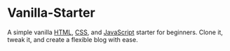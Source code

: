 # Vanilla-Starter
A simple vanilla [HTML](https://developer.mozilla.org/en-US/docs/Web/HTML), [CSS](https://developer.mozilla.org/en-US/docs/Web/CSS), and [JavaScript](https://developer.mozilla.org/en-US/docs/Web/JavaScript) starter for beginners. Clone it, tweak it, and create a flexible blog with ease.
